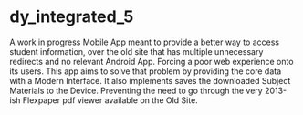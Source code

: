 # dy_integrated_5

A work in progress Mobile App meant to provide a better way to access student information, over the old site
that has multiple unnecessary redirects and no relevant Android App. Forcing a poor web experience onto its users.
This app aims to solve that problem by providing the core data with a Modern Interface. It also implements
saves the downloaded Subject Materials to the Device. Preventing the need to go through the very 2013-ish Flexpaper
pdf viewer available on the Old Site.



